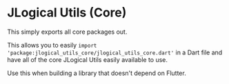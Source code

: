 # JLogical Utils (Core)

This simply exports all core packages out.

This allows you to easily `import 'package:jlogical_utils_core/jlogical_utils_core.dart'` in a Dart file
and have all of the core JLogical Utils easily available to use.

Use this when building a library that doesn't depend on Flutter.